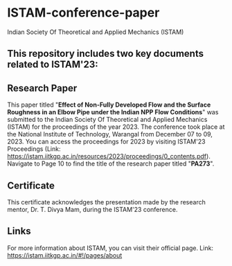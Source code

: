 # ISTAM-conference-paper
Indian Society Of Theoretical and Applied Mechanics (ISTAM)

## This repository includes two key documents related to ISTAM'23:
## Research Paper
This paper titled "**Effect of Non-Fully Developed Flow and the Surface Roughness in an Elbow Pipe under the Indian NPP Flow Conditions**" was submitted to the Indian Society Of Theoretical and Applied Mechanics (ISTAM) for the proceedings of the year 2023. The conference took place at the National Institute of Technology, Warangal from December 07 to 09, 2023.
You can access the proceedings for 2023 by visiting ISTAM'23 Proceedings (Link: https://istam.iitkgp.ac.in/resources/2023/proceedings/0_contents.pdf). Navigate to Page 10 to find the title of the research paper titled "**PA273**".

## Certificate
This certificate acknowledges the presentation made by the research mentor, Dr. T. Divya Mam, during the ISTAM'23 conference.

## Links
For more information about ISTAM, you can visit their official page.
Link: https://istam.iitkgp.ac.in/#!/pages/about
